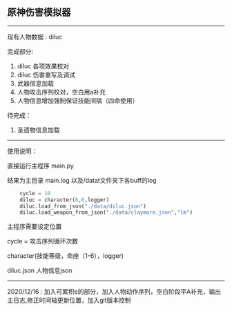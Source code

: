 ## 原神伤害模拟器

------------------

现有人物数据 : diluc

完成部分:

1. diluc 各项效果校对
2. diluc 伤害重写及调试
3. 武器信息加载
4. 人物攻击序列校对，空白用a补充
5. 人物信息增加强制保证技能间隔（四命使用）



待完成：

1. 圣遗物信息加载

--------

使用说明：

直接运行主程序 main.py

结果为主目录 main.log 以及/datat文件夹下各buff的log



```python
    cycle = 10
    diluc = character(6,6,logger)
    diluc.load_from_json("./data/diluc.json")
    diluc.load_weapon_from_json("./data/claymore.json","lm")

```

主程序需要设定位置

cycle = 攻击序列循环次数

character(技能等级，命座（1-6），logger)

diluc.json 人物信息json

------------------------

2020/12/16 : 加入可累积e的部分，加入人物动作序列，空白阶段平A补充，输出主日志,修正时间轴更新位置，加入git版本控制